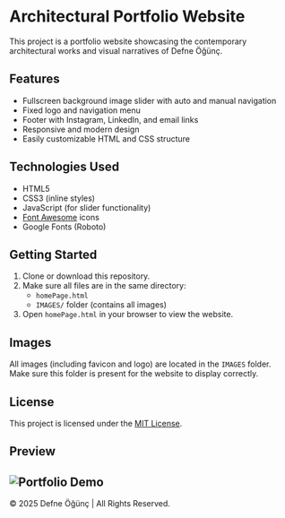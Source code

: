 # Architectural Portfolio Website

This project is a portfolio website showcasing the contemporary architectural works and visual narratives of Defne Öğünç.

## Features

- Fullscreen background image slider with auto and manual navigation
- Fixed logo and navigation menu
- Footer with Instagram, LinkedIn, and email links
- Responsive and modern design
- Easily customizable HTML and CSS structure

## Technologies Used

- HTML5
- CSS3 (inline styles)
- JavaScript (for slider functionality)
- [Font Awesome](https://fontawesome.com/) icons
- Google Fonts (Roboto)

## Getting Started

1. Clone or download this repository.
2. Make sure all files are in the same directory:
   - `homePage.html`
   - `IMAGES/` folder (contains all images)
3. Open `homePage.html` in your browser to view the website.

## Images

All images (including favicon and logo) are located in the `IMAGES` folder. Make sure this folder is present for the website to display correctly.

## License

This project is licensed under the [MIT License](LICENSE).

## Preview

![Portfolio Demo](demo.gif)
---

© 2025 Defne Öğünç | All Rights Reserved.
